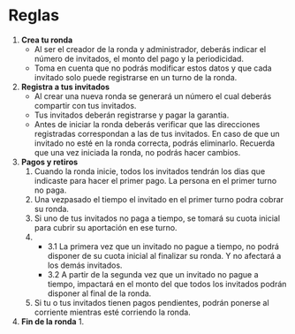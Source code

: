 # Reglas

1. **Crea tu ronda**
   * Al ser el creador de la ronda y administrador, deberás indicar el número de invitados, el monto del pago y la periodicidad.
   * Toma en cuenta que no podrás modificar estos datos y que cada invitado solo puede registrarse en un turno de la ronda.
2. **Registra a tus invitados**
   * Al crear una nueva ronda se generará un número el cual deberás compartir con tus invitados.
   * Tus invitados deberán registrarse y pagar la garantia.
   * Antes de iniciar la ronda deberás verificar que las direcciones registradas correspondan a las de tus invitados. En caso de que un invitado no esté en la ronda correcta, podrás eliminarlo. Recuerda que una vez iniciada la ronda, no podrás hacer cambios.
3. **Pagos y retiros**
   1. Cuando la ronda inicie, todos los invitados tendrán los dias que indicaste para hacer el primer pago. La persona en el primer turno no paga.
   2. Una vezpasado el tiempo el invitado en el primer turno podra cobrar su ronda.
   3. Si uno de tus invitados no paga a tiempo, se tomará su cuota inicial para cubrir su aportación en ese turno.
   4.
      * 3.1 La primera vez que un invitado no pague a tiempo, no podrá disponer de su cuota inicial al finalizar su ronda. Y no afectará a los demás invitados.
      * 3.2 A partir de la segunda vez que un invitado no pague a tiempo, impactará en el monto del que todos los invitados podrán disponer al final de la ronda.
   5. Si tu o tus invitados tienen pagos pendientes, podrán ponerse al corriente mientras esté corriendo la ronda.
4. **Fin de la ronda**
   1.
